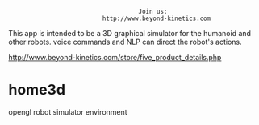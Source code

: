                                         Join us:
                              http://www.beyond-kinetics.com

This app is intended to be a 3D graphical simulator for the humanoid and other robots.
voice commands and NLP can direct the robot's actions.


http://www.beyond-kinetics.com/store/five_product_details.php


# home3d
opengl robot simulator environment
